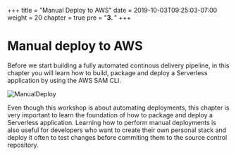 +++
title = "Manual Deploy to AWS"
date = 2019-10-03T09:25:03-07:00
weight = 20
chapter = true
pre = "<b>3. </b>"
+++

# Manual deploy to AWS

Before we start building a fully automated continous delivery pipeline, in this chapter you will
learn how to build, package and deploy a Serverless application by using the AWS SAM CLI.

![ManualDeploy](/images/manual-deploy-art.png)

Even though this workshop is about automating deployments, this chapter is very important to learn
the foundation of how to package and deploy a Serverless application. Learning how to perform manual
deployments is also useful for developers who want to create their own personal stack and deploy it
often to test changes before commiting them to the source control repository.
